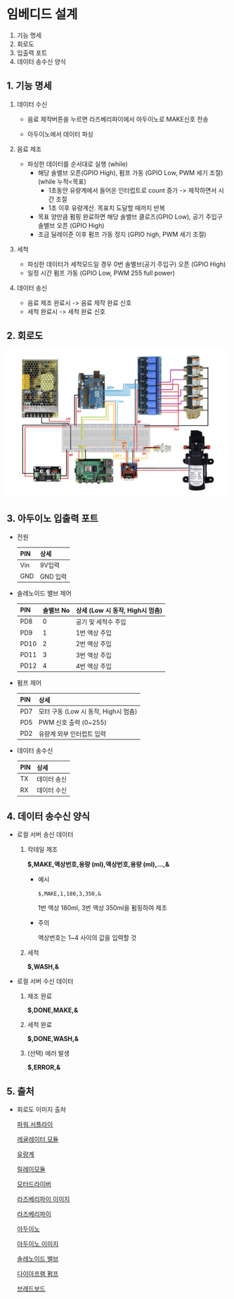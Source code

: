# 임베디드 설계

1. 기능 명세
2. 회로도
3. 입출력 포트
4. 데이터 송수신 양식



## 1. 기능 명세

1. 데이터 수신

   - 음료 제작버튼을 누르면 라즈베리파이에서 아두이노로 MAKE신호 전송

   - 아두이노에서 데이터 파싱

2. 음료 제조

   - 파싱한 데이터를 순서대로 실행 (while)
     - 해당 솔밸브 오픈(GPIO High), 펌프 가동 (GPIO Low, PWM 세기 조절) (while 누적<목표)
       - 1초동안 유량계에서 들어온 인터럽트로 count 증가 -> 제작하면서 시간 조절
       - 1초 이후 유량계산. 목표치 도달할 때까지 반복 
     - 목표 양만큼 펌핑 완료하면 해당 솔밸브 클로즈(GPIO Low), 공기 주입구 솔밸브 오픈 (GPIO High)
     - 조금 딜레이준 이후 펌프 가동 정지 (GPIO high, PWM 세기 조절) 

3. 세척

   - 파싱한 데이터가 세척모드일 경우 0번 솔밸브(공기 주입구) 오픈 (GPIO High)
   - 일정 시간 펌프 가동 (GPIO Low, PWM 255 full power)

4. 데이터 송신

   - 음료 제조 완료시 -> 음료 제작 완료 신호
   - 세척 완료시 -> 세척 완료 신호 



## 2. 회로도

![circuit](images/circuit.JPG)



## 3. 아두이노 입출력 포트 

- 전원

  | PIN  | 상세     |
  | ---- | -------- |
  | Vin  | 9V입력   |
  | GND  | GND 입력 |

  

- 솔레노이드 밸브 제어 

  | PIN  | 솔밸브 No | 상세 (Low 시 동작, High시 멈춤) |
  | ---- | --------- | ------------------------------- |
  | PD8  | 0         | 공기 및 세척수 주입             |
  | PD9  | 1         | 1번 액상 주입                   |
  | PD10 | 2         | 2번 액상 주입                   |
  | PD11 | 3         | 3번 액상 주입                   |
  | PD12 | 4         | 4번 액상 주입                   |

  

- 펌프 제어 

  | PIN  | 상세                                 |
  | ---- | ------------------------------------ |
  | PD7  | 모터 구동 (Low 시 동작, High시 멈춤) |
  | PD5  | PWM 신호 출력 (0~255)                |
  | PD2  | 유량계 외부 인터럽트 입력            |

  

- 데이터 송수신 

  | PIN  | 상세        |
  | ---- | ----------- |
  | TX   | 데이터 송신 |
  | RX   | 데이터 수신 |

  





## 4. 데이터 송수신 양식

- 로컬 서버 송신 데이터 

  1. 칵테일 제조

     **$,MAKE,액상번호,용량 (ml),액상번호,용량 (ml),...,&**

     - 예시

       `$,MAKE,1,180,3,350,&`

       1번 액상 180ml, 3번 액상 350ml을 펌핑하여 제조

     - 주의 

       액상번호는 1~4 사이의 값을 입력할 것

  2. 세척

     **$,WASH,&**

     

- 로컬 서버 수신 데이터 

  1. 제조 완료

     **$,DONE,MAKE,&**

  2. 세척 완료 

     **$,DONE,WASH,&**

  3. (선택) 에러 발생

     **$,ERROR,&**

     

## 5. 출처

- 회로도 이미지 출처

  [파워 서플라이](https://smartstore.naver.com/jooyontns/products/498834333)

  [레귤레이터 모듈](https://www.devicemart.co.kr/goods/view?no=1384708)

  [유량계](https://smartstore.naver.com/makepcb/products/2075862320)

  [릴레이모듈](https://ko.aliexpress.com/item/32888878613.html)

  [모터드라이버]([https://](https://images.app.goo.gl/fkMRYYNemC5Lu7nP8)[images.app.goo.gl/fkMRYYNemC5Lu7nP8](https://images.app.goo.gl/fkMRYYNemC5Lu7nP8))

  [라즈베리파이 이미지](https://images.app.goo.gl/B5gpHJRK8D4pHwyJ9)

  [라즈베리파이](https://images.app.goo.gl/YXaYJ28Qia7YodnEA)

  [아두이노](https://images.app.goo.gl/cKFc1VQZQePF3gBW6)

  [아두이노 이미지](https://images.app.goo.gl/jQ8drLVgT7zeigj18)

  [솔레노이드 밸브](https://images.app.goo.gl/XhYDWxDxoEjy7vZi9)

  [다이아프램 펌프](https://images.app.goo.gl/aPBMUthjdbKQemrd8)

  [브레드보드](https://images.app.goo.gl/8NRGa1tBWX4PcVWDA)

  